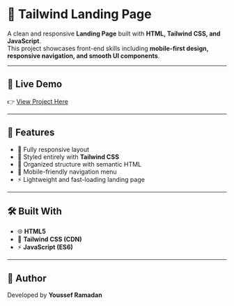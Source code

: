 # 🌟 Tailwind Landing Page

A clean and responsive **Landing Page** built with **HTML, Tailwind CSS, and JavaScript**.  
This project showcases front-end skills including **mobile-first design, responsive navigation, and smooth UI components**.

---

## 🚀 Live Demo
👉 [View Project Here](https://tailwind-landing-page-six-omega.vercel.app/)

---

## 📝 Features
- 📱 Fully responsive layout  
- 🎨 Styled entirely with **Tailwind CSS**  
- 📂 Organized structure with semantic HTML  
- 📱 Mobile-friendly navigation menu  
- ⚡ Lightweight and fast-loading landing page  

---

## 🛠️ Built With
- 🌐 **HTML5**  
- 🎨 **Tailwind CSS (CDN)**  
- ⚡ **JavaScript (ES6)**  

---

## 👤 Author
Developed by **Youssef Ramadan**
